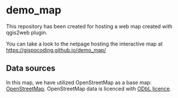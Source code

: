 # demo_map

This repository has been created for hosting a web map created with qgis2web plugin.

You can take a look to the netpage hosting the interactive map at https://gispocoding.github.io/demo_map/

## Data sources

In this map, we have utilized OpenStreetMap as a base map: <a href="https://www.openstreetmap.org" target="_blank">OpenStreetMap</a>. OpenStreetMap data is licenced with <a href="https://opendatacommons.org/licenses/odbl/">ODbL licence</a>.
